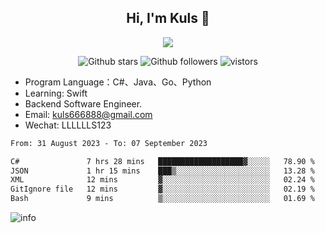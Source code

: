 <h2 align="center"> Hi, I'm Kuls 👋 </h2>
<p align="center">
    <p align="center">
        <img src=" https://avatars.githubusercontent.com/u/42165104?s=460&u=5c7fbf0bce7d4b38a15a44676e6f64b529e47598&v=4"/>
    </p>
    <p align="center">
      <img src="https://img.shields.io/github/stars/hellokuls?style=social" alt="Github stars" />
      <img src="https://img.shields.io/github/followers/hellokuls?style=social" alt="Github followers" />
      <img src="https://visitor-badge.glitch.me/badge?page_id=hellokuls.readme" alt="vistors" />
    </p>
</p>

- Program Language：C#、Java、Go、Python
- Learning: Swift
- Backend Software Engineer.
- Email: kuls666888@gmail.com
- Wechat: LLLLLLS123

<!--START_SECTION:waka-->

```txt
From: 31 August 2023 - To: 07 September 2023

C#               7 hrs 28 mins   ███████████████████▓░░░░░   78.90 %
JSON             1 hr 15 mins    ███▒░░░░░░░░░░░░░░░░░░░░░   13.28 %
XML              12 mins         ▓░░░░░░░░░░░░░░░░░░░░░░░░   02.24 %
GitIgnore file   12 mins         ▓░░░░░░░░░░░░░░░░░░░░░░░░   02.19 %
Bash             9 mins          ▒░░░░░░░░░░░░░░░░░░░░░░░░   01.69 %
```

<!--END_SECTION:waka-->

![info](https://github-readme-stats.vercel.app/api?username=hellokuls&show_icons=true&count_private=true&hide=prs&theme=default_repocard)


